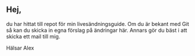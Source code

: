 ## Hej,

du har hittat till repot för min livesändningsguide. Om du är bekant med Git så kan du skicka in egna förslag på ändringar här. Annars gör du bäst i att skicka ett mail till mig. 

Hälsar Alex